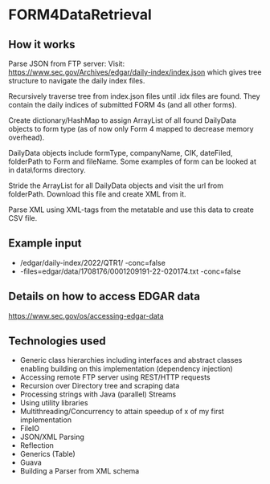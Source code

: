 # FORM4DataRetrieval

## How it works
Parse JSON from FTP server: 
Visit: https://www.sec.gov/Archives/edgar/daily-index/index.json which gives tree structure to navigate the daily index files.

Recursively traverse tree from index.json files until .idx files are found. They contain the daily indices of submitted FORM 4s (and all other forms). 

Create dictionary/HashMap to assign ArrayList of all found DailyData objects to form type (as of now only Form 4 mapped to decrease memory overhead).

DailyData objects include formType, companyName, CIK, dateFiled, folderPath to Form and fileName. Some examples of form can be looked at in data\forms directory.

Stride the ArrayList for all DailyData objects and visit the url from folderPath. Download this file and create XML from it.

Parse XML using XML-tags from the metatable and use this data to create CSV file.

## Example input
- /edgar/daily-index/2022/QTR1/ -conc=false
- -files=edgar/data/1708176/0001209191-22-020174.txt -conc=false

## Details on how to access EDGAR data
https://www.sec.gov/os/accessing-edgar-data

## Technologies used
- Generic class hierarchies including interfaces and abstract classes enabling building on this implementation (dependency injection)
- Accessing remote FTP server using REST/HTTP requests
- Recursion over Directory tree and scraping data
- Processing strings with Java (parallel) Streams
- Using utility libraries
- Multithreading/Concurrency to attain speedup of x of my first implementation
- FileIO
- JSON/XML Parsing
- Reflection
- Generics (Table)
- Guava
- Building a Parser from XML schema

